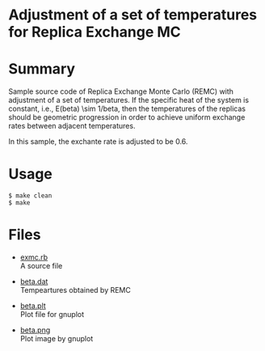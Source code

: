 Adjustment of a set of temperatures for Replica Exchange MC
===

# Summary

Sample source code of Replica Exchange Monte Carlo (REMC) with 
adjustment of a set of temperatures.
If the specific heat of the system is constant, i.e.,
E(beta) \sim 1/beta, then the temperatures of the replicas
should be geometric progression in order to achieve
uniform exchange rates between adjacent temperatures.

In this sample, the exchante rate is adjusted to be 0.6.

# Usage

    $ make clean
    $ make

# Files

* [exmc.rb](exmc.rb)    
  A source file

* [beta.dat](beta.dat)    
  Tempeartures obtained by REMC

* [beta.plt](beta.plt)    
  Plot file for gnuplot

* [beta.png](beta.png)    
  Plot image by gnuplot
